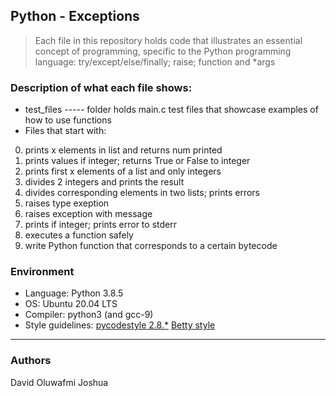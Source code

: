 ## Python - Exceptions

> Each file in this repository holds code that illustrates an essential concept of programming,
> specific to the Python programming language: try/except/else/finally; raise; function and \*args

### Description of what each file shows:

- test_files ----- folder holds main.c test files that showcase examples of how to use functions
- Files that start with:

0. prints x elements in list and returns num printed
1. prints values if integer; returns True or False to integer
2. prints first x elements of a list and only integers
3. divides 2 integers and prints the result
4. divides corresponding elements in two lists; prints errors
5. raises type exeption
6. raises exception with message
7. prints if integer; prints error to stderr
8. executes a function safely
9. write Python function that corresponds to a certain bytecode

### Environment

- Language: Python 3.8.5
- OS: Ubuntu 20.04 LTS
- Compiler: python3 (and gcc-9)
- Style guidelines: [pycodestyle 2.8.\*](https://pypi.org/project/pycodestyle/) [Betty style](https://github.com/holbertonschool/Betty/wiki)

---

### Authors

David Oluwafmi Joshua
